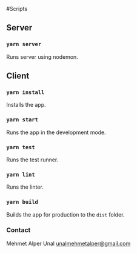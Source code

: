 #Scripts

## Server
### `yarn server`
Runs server using nodemon.

## Client
### `yarn install`

Installs the app.

### `yarn start`

Runs the app in the development mode.

### `yarn test`

Runs the test runner.

### `yarn lint`

Runs the linter.

### `yarn build`

Builds the app for production to the `dist` folder.

### Contact

Mehmet Alper Unal
unalmehmetalper@gmail.com
